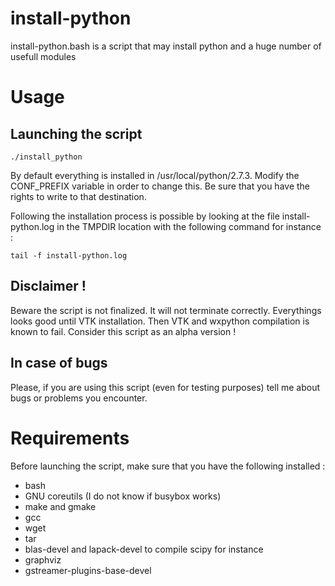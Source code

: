 install-python
==============

install-python.bash is a script that may install python and a huge number
of usefull modules


Usage
=====

Launching the script
--------------------

```
./install_python
```

By default everything is installed in /usr/local/python/2.7.3. Modify the
CONF_PREFIX variable in order to change this. Be sure that you have the rights
to write to that destination.

Following the installation process is possible by looking at the file
install-python.log in the TMPDIR location with the following command for
instance :

```
tail -f install-python.log
```

Disclaimer !
------------

Beware the script is not finalized. It will not terminate correctly. Everythings
looks good until VTK installation. Then VTK and wxpython compilation is known to
fail. Consider this script as an alpha version !

In case of bugs
---------------

Please, if you are using this script (even for testing purposes) tell me about
bugs or problems you encounter.


Requirements
============

Before launching the script, make sure that you have the following installed :

* bash
* GNU coreutils (I do not know if busybox works)
* make and gmake
* gcc
* wget
* tar
* blas-devel and lapack-devel to compile scipy for instance
* graphviz
* gstreamer-plugins-base-devel
